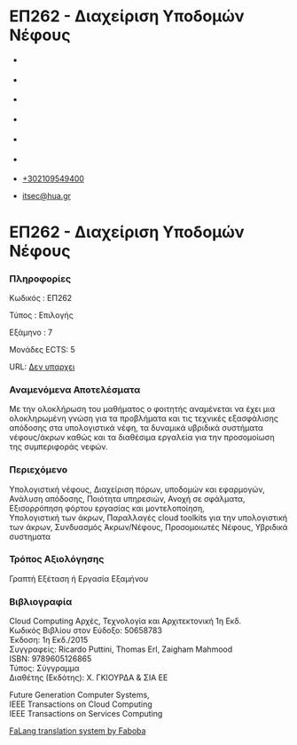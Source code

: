 ΕΠ262 - Διαχείριση Υποδομών Νέφους
===============  

*   [](https://www.facebook.com/ditharokopio)
*   [](https://www.youtube.com/channel/UCEHkYirpXF1nSLxDCrfDZ4A)
*   [](https://www.linkedin.com/company/77699385)
*   [](https://www.instagram.com/dithua)

*   [](https://dit.hua.gr/index.php/el/studies/undergraduate-studies?view=article&id=1899:ep261-proegmena-themata-leitourgikon-systematon&catid=93:dit-undergraduate-courses-5)
*   [](https://dit.hua.gr/index.php/en/studies/undergraduate-studies?view=article&id=1899:ep261-advanced-topics-in-operating-systems&catid=93:dit-undergraduate-courses-5)

*   [+302109549400](tel:+302109549400)
*   [itsec@hua.gr](mailto:itsec@hua.gr)

ΕΠ262 - Διαχείριση Υποδομών Νέφους
==================================

### Πληροφορίες

Κωδικός : ΕΠ262

Τύπος : Επιλογής

Εξάμηνο : 7

Μονάδες ECTS: 5

URL: [Δεν υπαρχει](https://dit.hua.gr/%CE%94%CE%B5%CE%BD%CF%85%CF%80%CE%B1%CF%81%CF%87%CE%B5%CE%B9)

### Αναμενόμενα Αποτελέσματα

Με την ολοκλήρωση του μαθήματος ο φοιτητής αναμένεται να έχει μια ολοκληρωμένη γνώση για τα προβλήματα και τις τεχνικές εξασφάλισης απόδοσης στα υπολογιστικά νέφη, τα δυναμικά υβριδικά συστήματα νέφους/άκρων καθώς και τα διαθέσιμα εργαλεία για την προσομοίωση της συμπεριφοράς νεφών.

### Περιεχόμενο

Υπολογιστική νέφους, Διαχείριση πόρων, υποδομών και εφαρμογών, Ανάλυση απόδοσης, Ποιότητα υπηρεσιών, Ανοχή σε σφάλματα, Εξισορρόπηση φόρτου εργασίας και μοντελοποίηση,  
Υπολογιστική των άκρων, Παραλλαγές cloud toolkits για την υπολογιστική των άκρων, Συνδυασμός Άκρων/Νέφους, Προσομοιωτές Νέφους, Υβριδικά συστηματα

### Τρόπος Αξιολόγησης

Γραπτή Εξέταση ή Εργασία Εξαμήνου

### Βιβλιογραφία

Cloud Computing Αρχές, Τεχνολογία και Αρχιτεκτονική 1η Εκδ.  
Κωδικός Βιβλίου στον Εύδοξο: 50658783  
Έκδοση: 1η Εκδ./2015  
Συγγραφείς: Ricardo Puttini, Thomas Erl, Zaigham Mahmood  
ISBN: 9789605126865  
Τύπος: Σύγγραμμα  
Διαθέτης (Εκδότης): Χ. ΓΚΙΟΥΡΔΑ & ΣΙΑ ΕΕ

Future Generation Computer Systems,  
IEEE Transactions on Cloud Computing  
IEEE Transactions on Services Computing

[FaLang translation system by Faboba](http://www.faboba.com/ "Faboba : Création de composantJoomla")

[](https://dit.hua.gr/index.php/el/studies/undergraduate-studies?view=article&id=1921:ep262-diacheirise-ypodomon-nephous&catid=95#)